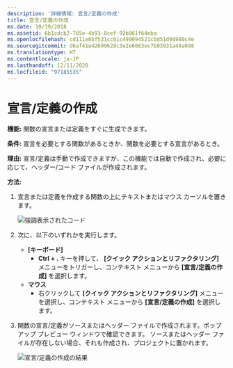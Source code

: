 ```yaml
---
description: '詳細情報: 宣言/定義の作成'
title: 宣言/定義の作成
ms.date: 10/19/2018
ms.assetid: 6b1cdcb2-765e-4b93-8cef-92b861f64eba
ms.openlocfilehash: cd111e05f531cc01c499094521cbd51d98980c4e
ms.sourcegitcommit: d6af41e42699628c3e2e6063ec7b03931a49a098
ms.translationtype: HT
ms.contentlocale: ja-JP
ms.lasthandoff: 12/11/2020
ms.locfileid: "97185535"
---
```

# <a name="create-declaration--definition"></a>宣言/定義の作成

**機能:** 関数の宣言または定義をすぐに生成できます。

**条件:** 宣言を必要とする関数があるときか、関数を必要とする宣言があるとき。

**理由:** 宣言/定義は手動で作成できますが、この機能では自動で作成され、必要に応じて、ヘッダー/コード ファイルが作成されます。

**方法:**

1. 宣言または定義を作成する関数の上にテキストまたはマウス カーソルを置きます。

   ![強調表示されたコード](images/createdefinition_highlight.png)

1. 次に、以下のいずれかを実行します。
   * **[キーボード]**
     * **Ctrl + .** キーを押して、 **[クイック アクションとリファクタリング]** メニューをトリガーし、コンテキスト メニューから **[宣言/定義の作成]** を選択します。
   * **マウス**
     * 右クリックして **[クイック アクションとリファクタリング]** メニューを選択し、コンテキスト メニューから **[宣言/定義の作成]** を選択します。

1. 関数の宣言/定義がソースまたはヘッダー ファイルで作成されます。ポップアップ プレビュー ウィンドウで確認できます。  ソースまたはヘッダー ファイルが存在しない場合、それも作成され、プロジェクトに置かれます。

   ![宣言/定義の作成の結果](images/createdefinition_result.png)
